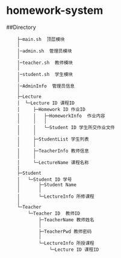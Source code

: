 homework-system
===================

##Directory

        ├─main.sh  顶层模块
        │
        │─admin.sh  管理员模块
        │
        │─teacher.sh  教师模块
        │
        │─student.sh  学生模块
        │
        │─AdminInfo  管理员信息
        │
        ├─Lecture
        │  └─Lecture ID 课程ID
        │     ├─Homework ID 作业ID
        │     │   ├─HomeworkInfo  作业内容
        │     │   │
        │     │   └─Student ID 学生所交作业文件
        │     │
        │     ├─StudentList 学生列表
        │     │
        │     ├─TeacherInfo 教师信息
        │     │
        │     └─LectureName 课程名称
        |
        ├─Student
        │   └─Student ID 学号
        │       ├─Student Name
        │       │
        │       └─LectureInfo 所修课程
        │
        └─Teacher
            └─Teacher ID  教师ID
                ├─TeacherName 教师姓名
                │
                ├─TeacherPwd 教师密码
                │
                └─LectureInfo 所授课程
                    └─Lecture ID 课程ID
